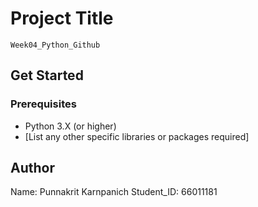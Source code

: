 # Project Title
    Week04_Python_Github
## Get Started
### Prerequisites
* Python 3.X (or higher)
* [List any other specific libraries or packages required]
## Author
Name: Punnakrit Karnpanich
Student_ID: 66011181